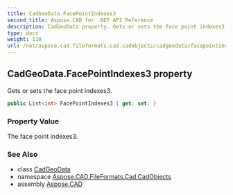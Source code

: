 ```yaml
---
title: CadGeoData.FacePointIndexes3
second_title: Aspose.CAD for .NET API Reference
description: CadGeoData property. Gets or sets the face point indexes3
type: docs
weight: 110
url: /net/aspose.cad.fileformats.cad.cadobjects/cadgeodata/facepointindexes3/
---
```

## CadGeoData.FacePointIndexes3 property

Gets or sets the face point indexes3.

```csharp
public List<int> FacePointIndexes3 { get; set; }
```

### Property Value

The face point indexes3.

### See Also

* class [CadGeoData](../)
* namespace [Aspose.CAD.FileFormats.Cad.CadObjects](../../cadgeodata/)
* assembly [Aspose.CAD](../../../)


